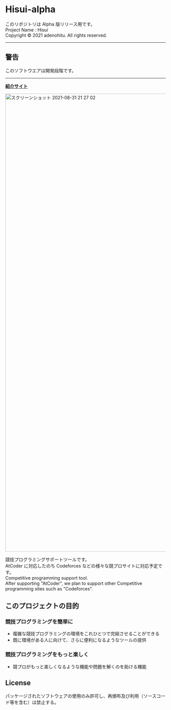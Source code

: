 # Hisui-alpha

このリポジトリは Alpha 版リリース用です。  
Project Name : Hisui  
Copyright © 2021 adenohitu. All rights reserved.

---

## **警告**

このソフトウエアは開発段階です。

---

**[紹介サイト](https://adenohitu.github.io/Hisui-introduce/)**

<img width="1440" alt="スクリーンショット 2021-08-31 21 27 02" src="https://user-images.githubusercontent.com/49752462/132088966-48bacf38-cb43-47ae-afee-811f9cfab325.png">

競技プログラミングサポートツールです。  
AtCoder に対応したのち Codeforces などの様々な競プロサイトに対応予定です。  
Competitive programming support tool.  
After supporting "AtCoder", we plan to support other Competitive programming sites such as "Codeforces".

## このプロジェクトの目的

### 競技プログラミングを簡単に

- 複雑な競技プログラミングの環境をこれひとつで完結させることができる
- 既に環境がある人に向けて、さらに便利になるようなツールの提供

### 競技プログラミングをもっと楽しく

- 競プロがもっと楽しくなるような機能や問題を解くのを助ける機能

## License

パッケージされたソフトウェアの使用のみ許可し、再頒布及び利用（ソースコード等を含む）は禁止する。
